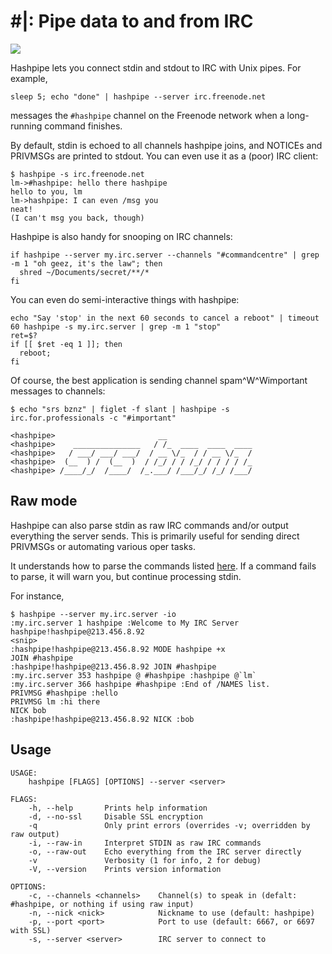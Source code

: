 # #|: Pipe data to and from IRC
[![](http://meritbadge.herokuapp.com/hashpipe)](https://crates.io/crates/hashpipe)

Hashpipe lets you connect stdin and stdout to IRC with Unix pipes. For example,

```
sleep 5; echo "done" | hashpipe --server irc.freenode.net
```

messages the `#hashpipe` channel on the Freenode network when a long-running command finishes.

By default, stdin is echoed to all channels hashpipe joins, and NOTICEs and PRIVMSGs are printed to stdout. You can even use it as a (poor) IRC client:

```
$ hashpipe -s irc.freenode.net
lm->#hashpipe: hello there hashpipe
hello to you, lm
lm->hashpipe: I can even /msg you
neat!
(I can't msg you back, though)
```

Hashpipe is also handy for snooping on IRC channels:

```
if hashpipe --server my.irc.server --channels "#commandcentre" | grep -m 1 "oh geez, it's the law"; then
  shred ~/Documents/secret/**/*
fi
```

You can even do semi-interactive things with hashpipe:

```
echo "Say 'stop' in the next 60 seconds to cancel a reboot" | timeout 60 hashpipe -s my.irc.server | grep -m 1 "stop"
ret=$?
if [[ $ret -eq 1 ]]; then
  reboot;
fi
```

Of course, the best application is sending channel spam^W^Wimportant messages to channels:

```
$ echo "srs bznz" | figlet -f slant | hashpipe -s irc.for.professionals -c "#important"
```

```
<hashpipe>                       __
<hashpipe>    _______________   / /_  ____  ____  ____
<hashpipe>   / ___/ ___/ ___/  / __ \/_  / / __ \/_  /
<hashpipe>  (__  ) /  (__  )  / /_/ / / /_/ / / / / /_
<hashpipe> /____/_/  /____/  /_.___/ /___/_/ /_/ /___/
```

## Raw mode
Hashpipe can also parse stdin as raw IRC commands and/or output everything the server sends. This is primarily useful for sending direct PRIVMSGs or automating various oper tasks.

It understands how to parse the commands listed [here](http://aatxe.github.io/irc/irc/client/data/command/enum.Command.html).
If a command fails to parse, it will warn you, but continue processing stdin.

For instance,
```
$ hashpipe --server my.irc.server -io
:my.irc.server 1 hashpipe :Welcome to My IRC Server hashpipe!hashpipe@213.456.8.92
<snip>
:hashpipe!hashpipe@213.456.8.92 MODE hashpipe +x
JOIN #hashpipe
:hashpipe!hashpipe@213.456.8.92 JOIN #hashpipe
:my.irc.server 353 hashpipe @ #hashpipe :hashpipe @`lm` 
:my.irc.server 366 hashpipe #hashpipe :End of /NAMES list.
PRIVMSG #hashpipe :hello
PRIVMSG lm :hi there
NICK bob
:hashpipe!hashpipe@213.456.8.92 NICK :bob
```

## Usage
```
USAGE:
    hashpipe [FLAGS] [OPTIONS] --server <server>

FLAGS:
    -h, --help       Prints help information
    -d, --no-ssl     Disable SSL encryption
    -q               Only print errors (overrides -v; overridden by raw output)
    -i, --raw-in     Interpret STDIN as raw IRC commands
    -o, --raw-out    Echo everything from the IRC server directly
    -v               Verbosity (1 for info, 2 for debug)
    -V, --version    Prints version information

OPTIONS:
    -c, --channels <channels>    Channel(s) to speak in (defalt: #hashpipe, or nothing if using raw input)
    -n, --nick <nick>            Nickname to use (default: hashpipe)
    -p, --port <port>            Port to use (default: 6667, or 6697 with SSL)
    -s, --server <server>        IRC server to connect to
```

